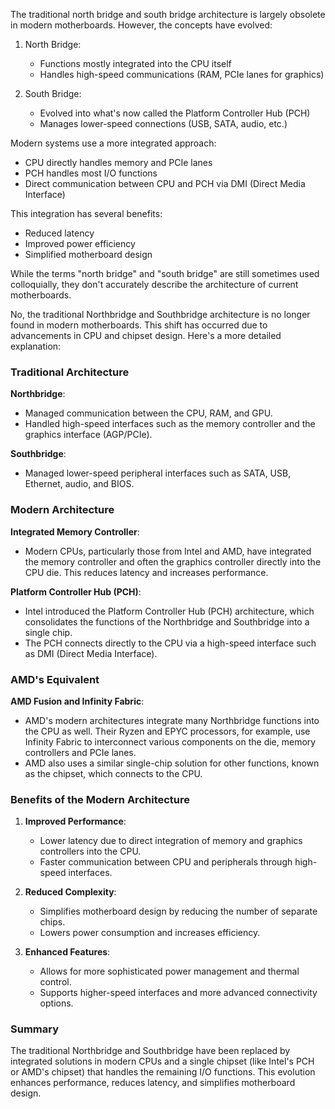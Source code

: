 The traditional north bridge and south bridge architecture is largely obsolete in modern motherboards. However, the concepts have evolved:

1. North Bridge:
   - Functions mostly integrated into the CPU itself
   - Handles high-speed communications (RAM, PCIe lanes for graphics)

2. South Bridge:
   - Evolved into what's now called the Platform Controller Hub (PCH)
   - Manages lower-speed connections (USB, SATA, audio, etc.)

Modern systems use a more integrated approach:

- CPU directly handles memory and PCIe lanes
- PCH handles most I/O functions
- Direct communication between CPU and PCH via DMI (Direct Media Interface)

This integration has several benefits:
- Reduced latency
- Improved power efficiency
- Simplified motherboard design

While the terms "north bridge" and "south bridge" are still sometimes used colloquially, they don't accurately describe the architecture of current motherboards.

No, the traditional Northbridge and Southbridge architecture is no longer  found in modern motherboards. This shift has occurred due to advancements in CPU and chipset design. Here's a more detailed explanation:

### Traditional Architecture

**Northbridge**:
- Managed communication between the CPU, RAM, and GPU.
- Handled high-speed interfaces such as the memory controller and the graphics interface (AGP/PCIe).

**Southbridge**:
- Managed lower-speed peripheral interfaces such as SATA, USB, Ethernet, audio, and BIOS.

### Modern Architecture

**Integrated Memory Controller**:
- Modern CPUs, particularly those from Intel and AMD, have integrated the memory controller and often the graphics controller directly into the CPU die. This reduces latency and increases performance.

**Platform Controller Hub (PCH)**:
- Intel introduced the Platform Controller Hub (PCH) architecture, which consolidates the functions of the Northbridge and Southbridge into a single chip.
- The PCH connects directly to the CPU via a high-speed interface such as DMI (Direct Media Interface).

### AMD's Equivalent

**AMD Fusion and Infinity Fabric**:
- AMD's modern architectures integrate many Northbridge functions into the CPU as well. Their Ryzen and EPYC processors, for example, use Infinity Fabric to interconnect various components on the die,  memory controllers and PCIe lanes.
- AMD also uses a similar single-chip solution for other functions, known as the chipset, which connects to the CPU.

### Benefits of the Modern Architecture

1. **Improved Performance**:
   - Lower latency due to direct integration of memory and graphics controllers into the CPU.
   - Faster communication between CPU and peripherals through high-speed interfaces.

2. **Reduced Complexity**:
   - Simplifies motherboard design by reducing the number of separate chips.
   - Lowers power consumption and increases efficiency.

3. **Enhanced Features**:
   - Allows for more sophisticated power management and thermal control.
   - Supports higher-speed interfaces and more advanced connectivity options.

### Summary

The traditional Northbridge and Southbridge have been replaced by integrated solutions in modern CPUs and a single chipset (like Intel's PCH or AMD's chipset) that handles the remaining I/O functions. This evolution enhances performance, reduces latency, and simplifies motherboard design.
